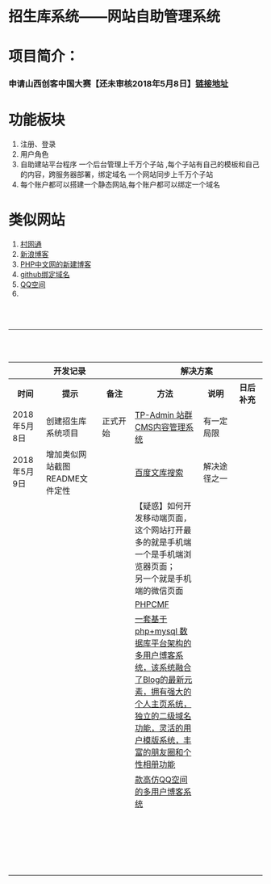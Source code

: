 # 招生库系统——网站自助管理系统
<h1>项目简介：</h1>
<h3>申请山西创客中国大赛【还未审核2018年5月8日】<a href="http://www.cnmaker.org.cn/account/index.html">链接地址</a></h3>
<p></p>
<h1>功能板块</h1>
<ol>
	<li>注册、登录</li>
	<li>用户角色</li>
	<li>自助建站平台程序 一个后台管理上千万个子站 ,每个子站有自己的模板和自己的内容，跨服务器部署，绑定域名 一个网站同步上千万个子站</li>
	<li>每个账户都可以搭建一个静态网站,每个账户都可以绑定一个域名</li>
</ol>
<h1>类似网站</h1>
<ol>
	<li><a href="https://www.gove.cn/">村网通</a></li>
	<li><a href="">新浪博客</a></li>
	<li><a href="http://www.php.cn/#blog_kaitong">PHP中文网的新建博客</a></li>
	<li><a href="">github绑定域名</a></li>
	<li><a href="">QQ空间</a></li>
	<li><a href=""></a></li>
</ol>
<br/><br/><hr/><br/><br/>
<table width="2000px;" height="1200px;" style="overflow: scroll;">
	<tr>
		<th colspan="3">开发记录</th>
		<th colspan="3">解决方案</th>
	</tr>
	<tr>
		<th width="150px;">时间</th>
		<th width="400px;">提示</th>
		<th width="400px;">备注</th>
		<th width="500px;">方法</th>
		<th width="400px;">说明</th>
		<th width="350px;">日后补充</th>
	</tr>
	<!-- 2018.5.8 -->
	<tr>
		<td>2018年5月8日</td>
		<td>创建招生库系统项目</td>
		<td>正式开始</td>
		<td><a href="http://www.thinkphp.cn/topic/52748.html">TP-Admin 站群CMS内容管理系统</a></td>
		<td>有一定局限</td>
		<td></td>
	</tr>
	<tr>
		<td>2018年5月9日</td>
		<td>增加类似网站截图<br/>README文件定性</td>
		<td></td>
		<td><a href="https://wenku.baidu.com/search?word=%D7%D4%D6%FA%BD%A8%D5%BE%CF%B5%CD%B3&org=0&ie=gbk">百度文库搜索</a></td>
		<td>解决途径之一</td>
		<td></td>
	</tr>
	<tr>
		<td></td>
		<td></td>
		<td></td>
		<td>【疑惑】如何开发移动端页面，这个网站打开最多的就是手机端<br/>一个是手机端浏览器页面；<br/>另一个就是手机端的微信页面</td>
		<td></td>
		<td></td>
	</tr>
	<tr>
		<td></td>
		<td></td>
		<td></td>
		<td><a href="http://www.phpcmf.net/">PHPCMF</a></td>
		<td></td>
		<td></td>
	</tr>
	<tr>
		<td></td>
		<td></td>
		<td></td>
		<td><a href="https://download.csdn.net/download/wenchunhai/505242">一套基于php+mysql 数据库平台架构的多用户博客系统，该系统融合了Blog的最新元素，拥有强大的个人主页系统，独立的二级域名功能，灵活的用户模版系统，丰富的朋友圈和个性相册功能</a></td>
		<td></td>
		<td></td>
	</tr>
	<tr>
		<td></td>
		<td></td>
		<td></td>
		<td><a href="https://download.csdn.net/download/errole/1507580">款高仿QQ空间的多用户博客系统</a></td>
		<td></td>
		<td></td>
	</tr>
	<tr>
		<td></td>
		<td></td>
		<td></td>
		<td></td>
		<td></td>
		<td></td>
	</tr>
	<tr>
		<td></td>
		<td></td>
		<td></td>
		<td></td>
		<td></td>
		<td></td>
	</tr>
	<tr>
		<td></td>
		<td></td>
		<td></td>
		<td></td>
		<td></td>
		<td></td>
	</tr>
	<tr>
		<td></td>
		<td></td>
		<td></td>
		<td></td>
		<td></td>
		<td></td>
	</tr>
	<tr>
		<td></td>
		<td></td>
		<td></td>
		<td></td>
		<td></td>
		<td></td>
	</tr>
	<tr>
		<td></td>
		<td></td>
		<td></td>
		<td></td>
		<td></td>
		<td></td>
	</tr>
	<tr>
		<td></td>
		<td></td>
		<td></td>
		<td></td>
		<td></td>
		<td></td>
	</tr>
	<tr>
		<td></td>
		<td></td>
		<td></td>
		<td></td>
		<td></td>
		<td></td>
	</tr>
	<tr>
		<td></td>
		<td></td>
		<td></td>
		<td></td>
		<td></td>
		<td></td>
	</tr>
	<tr>
		<td></td>
		<td></td>
		<td></td>
		<td></td>
		<td></td>
		<td></td>
	</tr>
	<tr>
		<td></td>
		<td></td>
		<td></td>
		<td></td>
		<td></td>
		<td></td>
	</tr>
	<tr>
		<td></td>
		<td></td>
		<td></td>
		<td></td>
		<td></td>
		<td></td>
	</tr>
	<tr>
		<td></td>
		<td></td>
		<td></td>
		<td></td>
		<td></td>
		<td></td>
	</tr>
	<tr>
		<td></td>
		<td></td>
		<td></td>
		<td></td>
		<td></td>
		<td></td>
	</tr>
	<tr>
		<td></td>
		<td></td>
		<td></td>
		<td></td>
		<td></td>
		<td></td>
	</tr>
	<tr>
		<td></td>
		<td></td>
		<td></td>
		<td></td>
		<td></td>
		<td></td>
	</tr>
	<tr>
		<td></td>
		<td></td>
		<td></td>
		<td></td>
		<td></td>
		<td></td>
	</tr>
	<tr>
		<td></td>
		<td></td>
		<td></td>
		<td></td>
		<td></td>
		<td></td>
	</tr>
	<tr>
		<td></td>
		<td></td>
		<td></td>
		<td></td>
		<td></td>
		<td></td>
	</tr>
	<tr>
		<td></td>
		<td></td>
		<td></td>
		<td></td>
		<td></td>
		<td></td>
	</tr>
	<tr>
		<td></td>
		<td></td>
		<td></td>
		<td></td>
		<td></td>
		<td></td>
	</tr>




</table>
